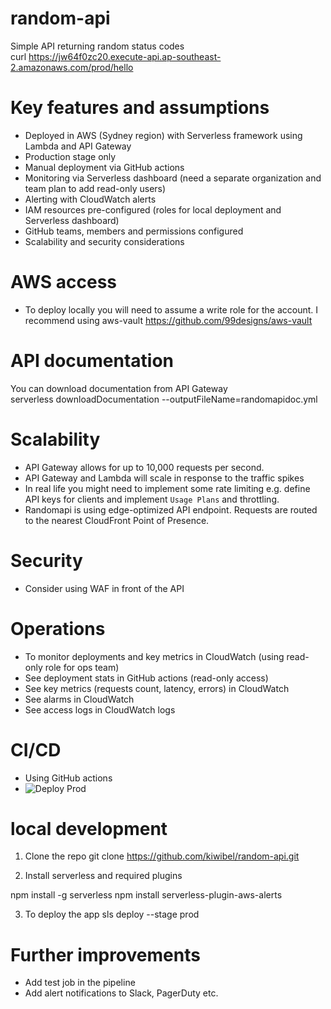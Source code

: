 # random-api
Simple API returning random status codes  
curl https://jw64f0zc20.execute-api.ap-southeast-2.amazonaws.com/prod/hello

# Key features and assumptions
- Deployed in AWS (Sydney region) with Serverless framework using Lambda and API Gateway
- Production stage only
- Manual deployment via GitHub actions
- Monitoring via Serverless dashboard (need a separate organization and team plan to add read-only users)
- Alerting with CloudWatch alerts
- IAM resources pre-configured (roles for local deployment and Serverless dashboard)
- GitHub teams, members and permissions configured
- Scalability and security considerations

# AWS access
- To deploy locally you will need to assume a write role for the account.
  I recommend using aws-vault https://github.com/99designs/aws-vault

# API documentation
You can download documentation from API Gateway  
serverless downloadDocumentation --outputFileName=randomapidoc.yml

# Scalability
- API Gateway allows for up to 10,000 requests per second.
- API Gateway and Lambda will scale in response to the traffic spikes
- In real life you might need to implement some rate limiting e.g. define API keys for clients and implement `Usage Plans` and throttling.
- Randomapi is using edge-optimized API endpoint. Requests are routed to the nearest CloudFront Point of Presence.

# Security
- Consider using WAF in front of the API

# Operations
- To monitor deployments and key metrics in CloudWatch (using read-only role for ops team)
- See deployment stats in GitHub actions (read-only access)
- See key metrics (requests count, latency, errors) in CloudWatch
- See alarms in CloudWatch 
- See access logs in CloudWatch logs

# CI/CD
- Using GitHub actions  
- ![Deploy Prod](https://github.com/kiwibel/random-api/workflows/Deploy%20Prod/badge.svg)

# local development

1. Clone the repo
git clone https://github.com/kiwibel/random-api.git

2. Install serverless and required plugins

npm install -g serverless
npm install serverless-plugin-aws-alerts

3. To deploy the app
sls deploy --stage prod

# Further improvements
- Add test job in the pipeline
- Add alert notifications to Slack, PagerDuty etc.
